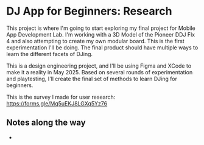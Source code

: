 #  DJ App for Beginners: Research
This project is where I'm going to start exploring my final project for Mobile App Development Lab. I'm working with a 3D Model of the Pioneer DDJ Flx 4 and also attempting to create my own modular board. This is the first experimentation I'll be doing. The final product should have multiple ways to learn the different facets of DJing. 

This is a design engineering project, and I'll be using Figma and XCode to make it a reality in May 2025. Based on several rounds of experimentation and playtesting, I'll create the final set of methods to learn DJing for beginners.

This is the survey I made for user research: https://forms.gle/Mq5uEKJ8LGXq5Yz76

## Notes along the way
- 
